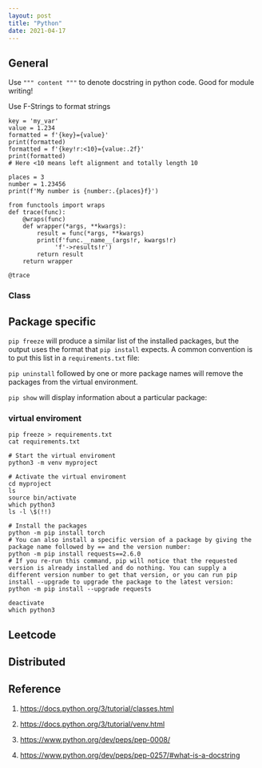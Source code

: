```yaml
---
layout: post
title: "Python"
date: 2021-04-17
---
```


## General

Use `""" content """` to denote docstring in python code. Good for module writing!

Use F-Strings to format strings

    key = 'my_var'
    value = 1.234
    formatted = f'{key}={value}'
    print(formatted)
    formatted = f'{key!r:<10}={value:.2f}'
    print(formatted)
    # Here <10 means left alignment and totally length 10

    places = 3
    number = 1.23456
    print(f'My number is {number:.{places}f}')

    from functools import wraps
    def trace(func):
        @wraps(func)
        def wrapper(*args, **kwargs):
            result = func(*args, **kwargs)
            print(f'func.__name__(args!r, kwargs!r)
                 'f'->results!r')
            return result
        return wrapper

    @trace

### Class

## Package specific

`pip freeze` will produce a similar list of the installed packages, but the output uses the format that `pip install` expects. A common convention is to put this list in a `requirements.txt` file:

`pip uninstall` followed by one or more package names will remove the packages from the virtual environment.

`pip show` will display information about a particular package:

### virtual enviroment

`pip freeze > requirements.txt`<br>
`cat requirements.txt`

    # Start the virtual enviroment
    python3 -m venv myproject

    # Activate the virtual enviroment
    cd myproject
    ls
    source bin/activate
    which python3
    ls -l \$(!!)

    # Install the packages
    python -m pip install torch
    # You can also install a specific version of a package by giving the package name followed by == and the version number:
    python -m pip install requests==2.6.0
    # If you re-run this command, pip will notice that the requested version is already installed and do nothing. You can supply a different version number to get that version, or you can run pip install --upgrade to upgrade the package to the latest version:
    python -m pip install --upgrade requests

    deactivate
    which python3

## Leetcode

## Distributed

## Reference

1. https://docs.python.org/3/tutorial/classes.html

2. https://docs.python.org/3/tutorial/venv.html

3. https://www.python.org/dev/peps/pep-0008/

4. https://www.python.org/dev/peps/pep-0257/#what-is-a-docstring
